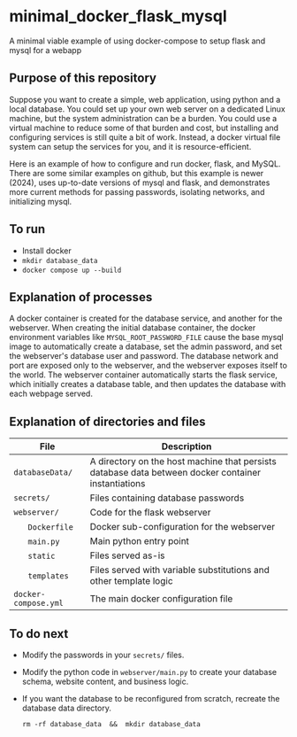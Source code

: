 # minimal_docker_flask_mysql
A minimal viable example of using docker-compose to setup flask and mysql for a webapp


## Purpose of this repository 

  Suppose you want to create a simple, web application, using python and a local database.
  You could set up your own web server on a dedicated Linux machine, but the system administration can be a burden.
  You could use a virtual machine to reduce some of that burden and cost, but installing and configuring services is still quite a bit of work.
  Instead, a docker virtual file system can setup the services for you, and it is resource-efficient.

  Here is an example of how to configure and run docker, flask, and MySQL.
  There are some similar examples on github, but this example is newer (2024), uses up-to-date versions of mysql and flask, and demonstrates more current methods for passing passwords, isolating networks, and initializing mysql.


## To run

 * Install docker
 * `mkdir database_data`
 * `docker compose up --build`

 
## Explanation of processes
  
  A docker container is created for the database service, and another for the webserver.
  When creating the initial database container, the docker environment variables like `MYSQL_ROOT_PASSWORD_FILE` cause the base mysql image to automatically
  create a database, set the admin password, and set the webserver's database user and password.
  The database network and port are exposed only to the webserver, and the webserver exposes itself to the world.
  The webserver container automatically starts the flask service, which initially creates a database table,
  and then updates the database with each webpage served.


## Explanation of directories and files

| File | Description |
| --- | --- |
| `databaseData/`	 |  A directory on the host machine that persists database data between docker container instantiations |
| `secrets/`	|  Files containing database passwords |
| `webserver/`	|  Code for the flask webserver |
| &nbsp; &nbsp; &nbsp; `Dockerfile`	|  Docker sub-configuration for the webserver |
| &nbsp; &nbsp; &nbsp; `main.py`	 |  Main python entry point |
| &nbsp; &nbsp; &nbsp; `static`	|  Files served as-is |
| &nbsp; &nbsp; &nbsp; `templates`	 |  Files served with variable substitutions and other template logic |
| `docker-compose.yml`	|  The main docker configuration file |


## To do next

 * Modify the passwords in your `secrets/` files.
 * Modify the python code in `webserver/main.py` to create your database schema, website content, and business logic.
 * If you want the database to be reconfigured from scratch, recreate the database data directory.

    `rm -rf database_data  &&  mkdir database_data`


